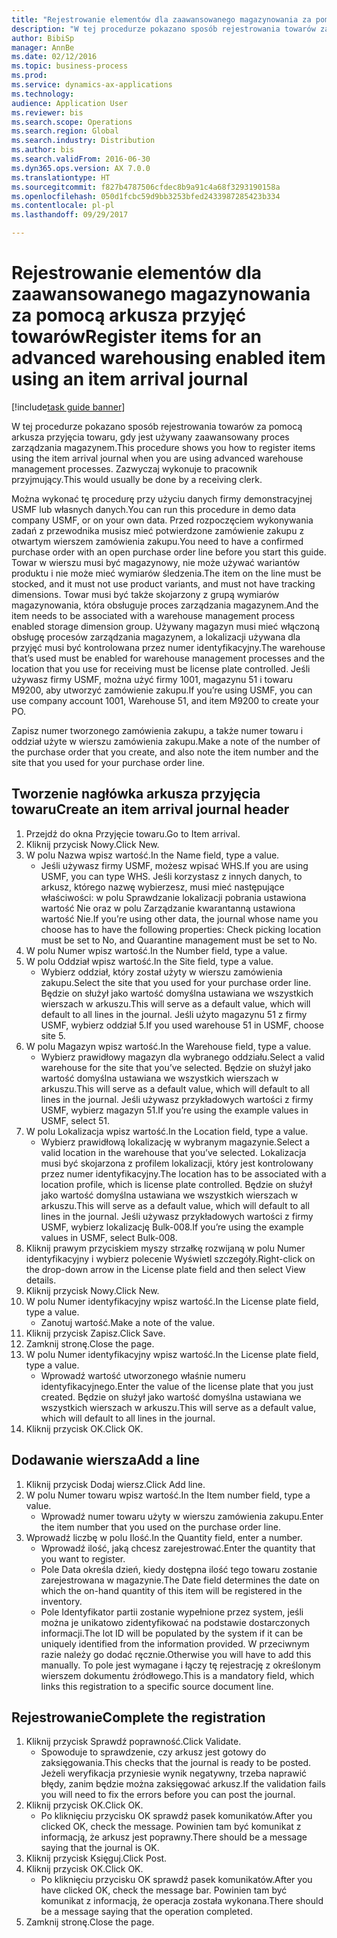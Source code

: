 ```yaml
--- 
title: "Rejestrowanie elementów dla zaawansowanego magazynowania za pomocą arkusza przyjęć towarów"
description: "W tej procedurze pokazano sposób rejestrowania towarów za pomocą arkusza przyjęcia towaru, gdy jest używany zaawansowany proces zarządzania magazynem."
author: BibiSp
manager: AnnBe
ms.date: 02/12/2016
ms.topic: business-process
ms.prod: 
ms.service: dynamics-ax-applications
ms.technology: 
audience: Application User
ms.reviewer: bis
ms.search.scope: Operations
ms.search.region: Global
ms.search.industry: Distribution
ms.author: bis
ms.search.validFrom: 2016-06-30
ms.dyn365.ops.version: AX 7.0.0
ms.translationtype: HT
ms.sourcegitcommit: f827b4787506cfdec8b9a91c4a68f3293190158a
ms.openlocfilehash: 050d1fcbc59d9bb3253bfed2433987285423b334
ms.contentlocale: pl-pl
ms.lasthandoff: 09/29/2017

---
```

# <a name="register-items-for-an-advanced-warehousing-enabled-item-using-an-item-arrival-journal"></a><span data-ttu-id="3fd26-103">Rejestrowanie elementów dla zaawansowanego magazynowania za pomocą arkusza przyjęć towarów</span><span class="sxs-lookup"><span data-stu-id="3fd26-103">Register items for an advanced warehousing enabled item using an item arrival journal</span></span>

[!include[task guide banner](../../includes/task-guide-banner.md)]

<span data-ttu-id="3fd26-104">W tej procedurze pokazano sposób rejestrowania towarów za pomocą arkusza przyjęcia towaru, gdy jest używany zaawansowany proces zarządzania magazynem.</span><span class="sxs-lookup"><span data-stu-id="3fd26-104">This procedure shows you how to register items using the item arrival journal when you are using advanced warehouse management processes.</span></span> <span data-ttu-id="3fd26-105">Zazwyczaj wykonuje to pracownik przyjmujący.</span><span class="sxs-lookup"><span data-stu-id="3fd26-105">This would usually be done by a receiving clerk.</span></span> 

<span data-ttu-id="3fd26-106">Można wykonać tę procedurę przy użyciu danych firmy demonstracyjnej USMF lub własnych danych.</span><span class="sxs-lookup"><span data-stu-id="3fd26-106">You can run this procedure in demo data company USMF, or on your own data.</span></span> <span data-ttu-id="3fd26-107">Przed rozpoczęciem wykonywania zadań z przewodnika musisz mieć potwierdzone zamówienie zakupu z otwartym wierszem zamówienia zakupu.</span><span class="sxs-lookup"><span data-stu-id="3fd26-107">You need to have a confirmed purchase order with an open purchase order line before you start this guide.</span></span> <span data-ttu-id="3fd26-108">Towar w wierszu musi być magazynowy, nie może używać wariantów produktu i nie może mieć wymiarów śledzenia.</span><span class="sxs-lookup"><span data-stu-id="3fd26-108">The item on the line must be stocked, and it must not use product variants, and must not have tracking dimensions.</span></span> <span data-ttu-id="3fd26-109">Towar musi być także skojarzony z grupą wymiarów magazynowania, która obsługuje proces zarządzania magazynem.</span><span class="sxs-lookup"><span data-stu-id="3fd26-109">And the item needs to be associated with a warehouse management process enabled storage dimension group.</span></span> <span data-ttu-id="3fd26-110">Używany magazyn musi mieć włączoną obsługę procesów zarządzania magazynem, a lokalizacji używana dla przyjęć musi być kontrolowana przez numer identyfikacyjny.</span><span class="sxs-lookup"><span data-stu-id="3fd26-110">The warehouse that’s used must be enabled for warehouse management processes and the location that you use for receiving must be license plate controlled.</span></span> <span data-ttu-id="3fd26-111">Jeśli używasz firmy USMF, można użyć firmy 1001, magazynu 51 i towaru M9200, aby utworzyć zamówienie zakupu.</span><span class="sxs-lookup"><span data-stu-id="3fd26-111">If you’re using USMF, you can use company account 1001, Warehouse 51, and item M9200 to create your PO.</span></span> 

<span data-ttu-id="3fd26-112">Zapisz numer tworzonego zamówienia zakupu, a także numer towaru i oddział użyte w wierszu zamówienia zakupu.</span><span class="sxs-lookup"><span data-stu-id="3fd26-112">Make a note of the number of the purchase order that you create, and also note the item number and the site that you used for your purchase order line.</span></span>


## <a name="create-an-item-arrival-journal-header"></a><span data-ttu-id="3fd26-113">Tworzenie nagłówka arkusza przyjęcia towaru</span><span class="sxs-lookup"><span data-stu-id="3fd26-113">Create an item arrival journal header</span></span>
1. <span data-ttu-id="3fd26-114">Przejdź do okna Przyjęcie towaru.</span><span class="sxs-lookup"><span data-stu-id="3fd26-114">Go to Item arrival.</span></span>
2. <span data-ttu-id="3fd26-115">Kliknij przycisk Nowy.</span><span class="sxs-lookup"><span data-stu-id="3fd26-115">Click New.</span></span>
3. <span data-ttu-id="3fd26-116">W polu Nazwa wpisz wartość.</span><span class="sxs-lookup"><span data-stu-id="3fd26-116">In the Name field, type a value.</span></span>
    * <span data-ttu-id="3fd26-117">Jeśli używasz firmy USMF, możesz wpisać WHS.</span><span class="sxs-lookup"><span data-stu-id="3fd26-117">If you are using USMF, you can type WHS.</span></span> <span data-ttu-id="3fd26-118">Jeśli korzystasz z innych danych, to arkusz, którego nazwę wybierzesz, musi mieć następujące właściwości: w polu Sprawdzanie lokalizacji pobrania ustawiona wartość Nie oraz w polu Zarządzanie kwarantanną ustawiona wartość Nie.</span><span class="sxs-lookup"><span data-stu-id="3fd26-118">If you’re using other data, the journal whose name you choose has to have the following properties: Check picking location must be set to No, and Quarantine management must be set to No.</span></span>  
4. <span data-ttu-id="3fd26-119">W polu Numer wpisz wartość.</span><span class="sxs-lookup"><span data-stu-id="3fd26-119">In the Number field, type a value.</span></span>
5. <span data-ttu-id="3fd26-120">W polu Oddział wpisz wartość.</span><span class="sxs-lookup"><span data-stu-id="3fd26-120">In the Site field, type a value.</span></span>
    * <span data-ttu-id="3fd26-121">Wybierz oddział, który został użyty w wierszu zamówienia zakupu.</span><span class="sxs-lookup"><span data-stu-id="3fd26-121">Select the site that you used for your purchase order line.</span></span> <span data-ttu-id="3fd26-122">Będzie on służył jako wartość domyślna ustawiana we wszystkich wierszach w arkuszu.</span><span class="sxs-lookup"><span data-stu-id="3fd26-122">This will serve as a default value, which will default to all lines in the journal.</span></span> <span data-ttu-id="3fd26-123">Jeśli użyto magazynu 51 z firmy USMF, wybierz oddział 5.</span><span class="sxs-lookup"><span data-stu-id="3fd26-123">If you used warehouse 51 in USMF, choose site 5.</span></span>  
6. <span data-ttu-id="3fd26-124">W polu Magazyn wpisz wartość.</span><span class="sxs-lookup"><span data-stu-id="3fd26-124">In the Warehouse field, type a value.</span></span>
    * <span data-ttu-id="3fd26-125">Wybierz prawidłowy magazyn dla wybranego oddziału.</span><span class="sxs-lookup"><span data-stu-id="3fd26-125">Select a valid warehouse for the site that you’ve selected.</span></span> <span data-ttu-id="3fd26-126">Będzie on służył jako wartość domyślna ustawiana we wszystkich wierszach w arkuszu.</span><span class="sxs-lookup"><span data-stu-id="3fd26-126">This will serve as a default value, which will default to all lines in the journal.</span></span> <span data-ttu-id="3fd26-127">Jeśli używasz przykładowych wartości z firmy USMF, wybierz magazyn 51.</span><span class="sxs-lookup"><span data-stu-id="3fd26-127">If you’re using the example values in USMF, select 51.</span></span>  
7. <span data-ttu-id="3fd26-128">W polu Lokalizacja wpisz wartość.</span><span class="sxs-lookup"><span data-stu-id="3fd26-128">In the Location field, type a value.</span></span>
    * <span data-ttu-id="3fd26-129">Wybierz prawidłową lokalizację w wybranym magazynie.</span><span class="sxs-lookup"><span data-stu-id="3fd26-129">Select a valid location in the warehouse that you’ve selected.</span></span> <span data-ttu-id="3fd26-130">Lokalizacja musi być skojarzona z profilem lokalizacji, który jest kontrolowany przez numer identyfikacyjny.</span><span class="sxs-lookup"><span data-stu-id="3fd26-130">The location has to be associated with a location profile, which is license plate controlled.</span></span> <span data-ttu-id="3fd26-131">Będzie on służył jako wartość domyślna ustawiana we wszystkich wierszach w arkuszu.</span><span class="sxs-lookup"><span data-stu-id="3fd26-131">This will serve as a default value, which will default to all lines in the journal.</span></span> <span data-ttu-id="3fd26-132">Jeśli używasz przykładowych wartości z firmy USMF, wybierz lokalizację Bulk-008.</span><span class="sxs-lookup"><span data-stu-id="3fd26-132">If you’re using the example values in USMF, select Bulk-008.</span></span>  
8. <span data-ttu-id="3fd26-133">Kliknij prawym przyciskiem myszy strzałkę rozwijaną w polu Numer identyfikacyjny i wybierz polecenie Wyświetl szczegóły.</span><span class="sxs-lookup"><span data-stu-id="3fd26-133">Right-click on the drop-down arrow in the License plate field and then select View details.</span></span>
9. <span data-ttu-id="3fd26-134">Kliknij przycisk Nowy.</span><span class="sxs-lookup"><span data-stu-id="3fd26-134">Click New.</span></span>
10. <span data-ttu-id="3fd26-135">W polu Numer identyfikacyjny wpisz wartość.</span><span class="sxs-lookup"><span data-stu-id="3fd26-135">In the License plate field, type a value.</span></span>
    * <span data-ttu-id="3fd26-136">Zanotuj wartość.</span><span class="sxs-lookup"><span data-stu-id="3fd26-136">Make a note of the value.</span></span>  
11. <span data-ttu-id="3fd26-137">Kliknij przycisk Zapisz.</span><span class="sxs-lookup"><span data-stu-id="3fd26-137">Click Save.</span></span>
12. <span data-ttu-id="3fd26-138">Zamknij stronę.</span><span class="sxs-lookup"><span data-stu-id="3fd26-138">Close the page.</span></span>
13. <span data-ttu-id="3fd26-139">W polu Numer identyfikacyjny wpisz wartość.</span><span class="sxs-lookup"><span data-stu-id="3fd26-139">In the License plate field, type a value.</span></span>
    * <span data-ttu-id="3fd26-140">Wprowadź wartość utworzonego właśnie numeru identyfikacyjnego.</span><span class="sxs-lookup"><span data-stu-id="3fd26-140">Enter the value of the license plate that you just created.</span></span> <span data-ttu-id="3fd26-141">Będzie on służył jako wartość domyślna ustawiana we wszystkich wierszach w arkuszu.</span><span class="sxs-lookup"><span data-stu-id="3fd26-141">This will serve as a default value, which will default to all lines in the journal.</span></span>  
14. <span data-ttu-id="3fd26-142">Kliknij przycisk OK.</span><span class="sxs-lookup"><span data-stu-id="3fd26-142">Click OK.</span></span>

## <a name="add-a-line"></a><span data-ttu-id="3fd26-143">Dodawanie wiersza</span><span class="sxs-lookup"><span data-stu-id="3fd26-143">Add a line</span></span>
1. <span data-ttu-id="3fd26-144">Kliknij przycisk Dodaj wiersz.</span><span class="sxs-lookup"><span data-stu-id="3fd26-144">Click Add line.</span></span>
2. <span data-ttu-id="3fd26-145">W polu Numer towaru wpisz wartość.</span><span class="sxs-lookup"><span data-stu-id="3fd26-145">In the Item number field, type a value.</span></span>
    * <span data-ttu-id="3fd26-146">Wprowadź numer towaru użyty w wierszu zamówienia zakupu.</span><span class="sxs-lookup"><span data-stu-id="3fd26-146">Enter the item number that you used on the purchase order line.</span></span>  
3. <span data-ttu-id="3fd26-147">Wprowadź liczbę w polu Ilość.</span><span class="sxs-lookup"><span data-stu-id="3fd26-147">In the Quantity field, enter a number.</span></span>
    * <span data-ttu-id="3fd26-148">Wprowadź ilość, jaką chcesz zarejestrować.</span><span class="sxs-lookup"><span data-stu-id="3fd26-148">Enter the quantity that you want to register.</span></span>  
    * <span data-ttu-id="3fd26-149">Pole Data określa dzień, kiedy dostępna ilość tego towaru zostanie zarejestrowana w magazynie.</span><span class="sxs-lookup"><span data-stu-id="3fd26-149">The Date field determines the date on which the on-hand quantity of this item will be registered in the inventory.</span></span>  
    * <span data-ttu-id="3fd26-150">Pole Identyfikator partii zostanie wypełnione przez system, jeśli można je unikatowo zidentyfikować na podstawie dostarczonych informacji.</span><span class="sxs-lookup"><span data-stu-id="3fd26-150">The lot ID will be populated by the system if it can be uniquely identified from the information provided.</span></span> <span data-ttu-id="3fd26-151">W przeciwnym razie należy go dodać ręcznie.</span><span class="sxs-lookup"><span data-stu-id="3fd26-151">Otherwise you will have to add this manually.</span></span> <span data-ttu-id="3fd26-152">To pole jest wymagane i łączy tę rejestrację z określonym wierszem dokumentu źródłowego.</span><span class="sxs-lookup"><span data-stu-id="3fd26-152">This is a mandatory field, which links this registration to a specific source document line.</span></span>  

## <a name="complete-the-registration"></a><span data-ttu-id="3fd26-153">Rejestrowanie</span><span class="sxs-lookup"><span data-stu-id="3fd26-153">Complete the registration</span></span>
1. <span data-ttu-id="3fd26-154">Kliknij przycisk Sprawdź poprawność.</span><span class="sxs-lookup"><span data-stu-id="3fd26-154">Click Validate.</span></span>
    * <span data-ttu-id="3fd26-155">Spowoduje to sprawdzenie, czy arkusz jest gotowy do zaksięgowania.</span><span class="sxs-lookup"><span data-stu-id="3fd26-155">This checks that the journal is ready to be posted.</span></span> <span data-ttu-id="3fd26-156">Jeżeli weryfikacja przyniesie wynik negatywny, trzeba naprawić błędy, zanim będzie można zaksięgować arkusz.</span><span class="sxs-lookup"><span data-stu-id="3fd26-156">If the validation fails you will need to fix the errors before you can post the journal.</span></span>  
2. <span data-ttu-id="3fd26-157">Kliknij przycisk OK.</span><span class="sxs-lookup"><span data-stu-id="3fd26-157">Click OK.</span></span>
    * <span data-ttu-id="3fd26-158">Po kliknięciu przycisku OK sprawdź pasek komunikatów.</span><span class="sxs-lookup"><span data-stu-id="3fd26-158">After you clicked OK, check the message.</span></span> <span data-ttu-id="3fd26-159">Powinien tam być komunikat z informacją, że arkusz jest poprawny.</span><span class="sxs-lookup"><span data-stu-id="3fd26-159">There should be a message saying that the journal is OK.</span></span>  
3. <span data-ttu-id="3fd26-160">Kliknij przycisk Księguj.</span><span class="sxs-lookup"><span data-stu-id="3fd26-160">Click Post.</span></span>
4. <span data-ttu-id="3fd26-161">Kliknij przycisk OK.</span><span class="sxs-lookup"><span data-stu-id="3fd26-161">Click OK.</span></span>
    * <span data-ttu-id="3fd26-162">Po kliknięciu przycisku OK sprawdź pasek komunikatów.</span><span class="sxs-lookup"><span data-stu-id="3fd26-162">After you have clicked OK, check the message bar.</span></span> <span data-ttu-id="3fd26-163">Powinien tam być komunikat z informacją, że operacja została wykonana.</span><span class="sxs-lookup"><span data-stu-id="3fd26-163">There should be a message saying that the operation completed.</span></span>  
5. <span data-ttu-id="3fd26-164">Zamknij stronę.</span><span class="sxs-lookup"><span data-stu-id="3fd26-164">Close the page.</span></span>


